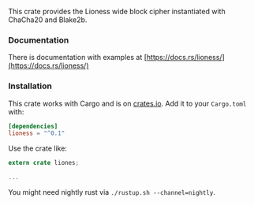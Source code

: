 This crate provides the Lioness wide block cipher instantiated with ChaCha20 and Blake2b.


### Documentation

There is documentation with examples at [https://docs.rs/lioness/](https://docs.rs/lioness/)


### Installation

This crate works with Cargo and is on
[crates.io](https://crates.io/crates/lioness).  Add it to your `Cargo.toml` with:

```toml
[dependencies]
lioness = "^0.1"
```

Use the crate like:

```rust
extern crate liones;

...
```

You might need nightly rust via `./rustup.sh --channel=nightly`.

